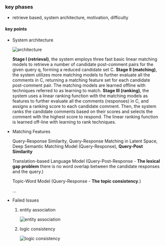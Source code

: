 ### key phases

+ retrieve based, system architecture, motivation, difficulty

#### key points

- System architecture

  ![architecture](https://github.com/bifeng/dialogue-system/raw/master/image/retrieve_based_system_architecture.png)

  **Stage I (retrieval)**, the system employs three fast basic linear matching models to retrieve a number of candidate post-comment pairs for the given query q, forming a reduced candidate set C.
  **Stage II (matching)**, the system utilizes more matching models to further evaluate all the comments in C, returning a matching feature set for each candidate post-comment pair. The matching models are learned offline with techniques referred to as learning to match.
  **Stage III (ranking)**, the system uses a linear ranking function with the matching models as features to further evaluate all the comments (responses) in C, and assigns a ranking score to each candidate comment. Then, the system ranks the candidate comments based on their scores and selects the
  comment with the highest score to respond. The linear ranking function is learned off-line with learning to rank techniques.

+ Matching Features

  Query-Response Similarity, Query-Response Matching in Latent Space, Deep Semantic Matching Model (Query-Response), **Query-Post Similarity**

  Translation-based Language Model (Query-Post-Response - **The lexical gap problem** there is no word overlap between the candidate responses and the query.)

  Topic-Word Model (Query-Response - **The topic consistency**.)

  ...

+ Failed Issues

  1. entity association

     ![entity association](https://github.com/bifeng/dialogue-system/raw/master/image/entity_association.png)

  2. logic consistency

     ![logic consistency](https://github.com/bifeng/dialogue-system/raw/master/image/logic_consistency.png)






